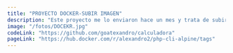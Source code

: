 ```yaml
---
title: "PROYECTO DOCKER-SUBIR IMAGEN"
description: "Este proyecto me lo enviaron hace un mes y trata de subir una imagen recogida de Docker Hub a mi cuenta de Docker Hub."
image: "/fotos/DOCEKR.jpg"
codeLink: "https://github.com/goatexandro/calculadora"
pageLink: "https://hub.docker.com/r/alexandro2/php-cli-alpine/tags"
---
```

